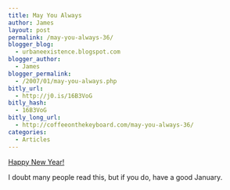 ```yaml
---
title: May You Always
author: James
layout: post
permalink: /may-you-always-36/
blogger_blog:
  - urbaneexistence.blogspot.com
blogger_author:
  - James
blogger_permalink:
  - /2007/01/may-you-always.php
bitly_url:
  - http://j0.is/16B3VoG
bitly_hash:
  - 16B3VoG
bitly_long_url:
  - http://coffeeonthekeyboard.com/may-you-always-36/
categories:
  - Articles
---
```

[Happy New Year!][1]

I doubt many people read this, but if you do, have a good January.

 [1]: http://www.gadgetsonthego.net/rocco/mya.mp3